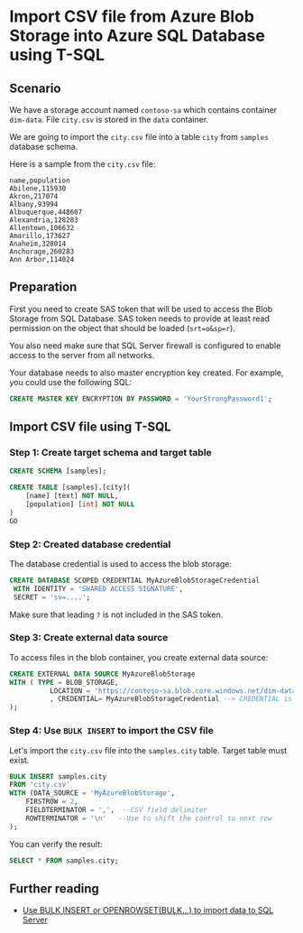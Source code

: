 # Import CSV file from Azure Blob Storage into Azure SQL Database using T-SQL

## Scenario

We have a storage account named `contoso-sa` which contains container `dim-data`. File `city.csv` is stored in the `data` container.

We are going to import the `city.csv` file into a table `city` from `samples` database schema.

Here is a sample from the `city.csv` file:

```
name,population
Abilene,115930
Akron,217074
Albany,93994
Albuquerque,448607
Alexandria,128283
Allentown,106632
Amarillo,173627
Anaheim,328014
Anchorage,260283
Ann Arbor,114024
```

## Preparation

First you need to create SAS token that will be used to access the Blob Storage from SQL Database. SAS token needs to provide at least read permission on the object that should be loaded (`srt=o&sp=r`).

You also need make sure that SQL Server firewall is configured to enable access to the server from all networks.

Your database needs to also master encryption key created. For example, you could use the following SQL:

```sql
CREATE MASTER KEY ENCRYPTION BY PASSWORD = 'YourStrongPassword1';
```

## Import CSV file using T-SQL

### Step 1: Create target schema and target table

```sql
CREATE SCHEMA [samples];

CREATE TABLE [samples].[city](
	[name] [text] NOT NULL,
	[population] [int] NOT NULL
)
GO
```



### Step 2: Created database credential

The database credential is used to access the blob storage:

```sql
CREATE DATABASE SCOPED CREDENTIAL MyAzureBlobStorageCredential
 WITH IDENTITY = 'SHARED ACCESS SIGNATURE',
 SECRET = 'sv=....';
```

Make sure that leading `?` is not included in the SAS token.

### Step 3: Create external data source

To access files in the blob container, you create external data source:

```sql
CREATE EXTERNAL DATA SOURCE MyAzureBlobStorage
WITH ( TYPE = BLOB_STORAGE,
          LOCATION = 'https://contoso-sa.blob.core.windows.net/dim-data'
          , CREDENTIAL= MyAzureBlobStorageCredential --> CREDENTIAL is not required if a blob is configured for public (anonymous) access!
);
```



### Step 4: Use `BULK INSERT` to import the CSV file

Let's import the `city.csv` file into the `samples.city` table. Target table must exist.

```sql
BULK INSERT samples.city
FROM 'city.csv'
WITH (DATA_SOURCE = 'MyAzureBlobStorage',
    FIRSTROW = 2,
    FIELDTERMINATOR = ',',  --CSV field delimiter
    ROWTERMINATOR = '\n'   --Use to shift the control to next row
);
```

You can verify the result:

```sql
SELECT * FROM samples.city;
```



## Further reading

* [Use BULK INSERT or OPENROWSET(BULK...) to import data to SQL Server](https://docs.microsoft.com/en-us/sql/relational-databases/import-export/import-bulk-data-by-using-bulk-insert-or-openrowset-bulk-sql-server?view=sql-server-ver15)

